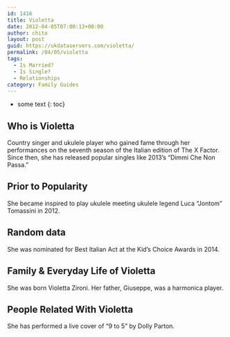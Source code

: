 ```yaml
---
id: 1416
title: Violetta
date: 2012-04-05T07:00:13+00:00
author: chito
layout: post
guid: https://ukdataservers.com/violetta/
permalink: /04/05/violetta
tags:
  - Is Married?
  - Is Single?
  - Relationships
category: Family Guides
---
```


* some text
{: toc}
          
          
## Who is  Violetta
                  
                  
                  
Country singer and ukulele player who gained fame through her performances on the seventh season of the Italian edition of The X Factor. Since then, she has released popular singles like 2013&#8217;s &#8220;Dimmi Che Non Passa.&#8221;
                  
                
                
                
## Prior to Popularity 
                  
                  
                  
She became inspired to play ukulele meeting ukulele legend Luca &#8220;Jontom&#8221; Tomassini in 2012.
                  
                
                
                
## Random data 
                  
                  
                  
She was nominated for Best Italian Act at the Kid&#8217;s Choice Awards in 2014.
                  
                
                
                
## Family & Everyday Life of Violetta
                  
                  
                  
She was born Violetta Zironi. Her father, Giuseppe, was a harmonica player.
                  
                
                
                
## People Related With  Violetta
                  
                  
                  
She has performed a live cover of &#8220;9 to 5&#8221; by Dolly Parton.
                  
                
              
            
          
          
          
    
    
  
